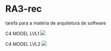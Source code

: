 # RA3-rec
tarefa para a matéria de arquitetura de software

C4 MODEL LVL1
[![](https://mermaid.ink/img/pako:eNqNk8FO20AQhl9ltBISlRJVlXryAQmchKZNUJQAh3pzGHmHZCV7J-yuIYjwMJx4AMQT5MWYBNo0OI3wZT3r__tndtZzr3I2pBJ1cADpd-hLUEATenQj67cEWhYnHksEQ5CyizSPrJ12sjmbwnlLO5DnONPqIlTLR28ZDi_JGTLsv0KKdo5ftBpDs3m0uAi4gJNsZEMkcRy0Lsdv-Mn6c1fcxXYBaXY86MIpRrrFuy1JymXlbC6aVmY7zGa3QTsbkb-xyydelT3ACZbkIofd6o4U_15TgPY8kncc4LA9HKwq34mcbiUYUoFx-Sxn_0-GH1vyM46SqGNDjvYPkK6BIUeyCJ6uKxtEvnyhsIBu1re55_DvkTybanOgffTPOr26H_wM-6vOpoWVVtJn6N6Ouj9exT6-X-frnd5ncFY3-Nh71VAl-RKtkRG4X1lqFadUklaJvBq6wqqIWmn3IFKUno_uXK6S6CtqKM_VZKqSKyyCRNXMyC_7PjB_d2fofjNvYjI2su-_Dd169h5eAfkgQVw?type=png)](https://mermaid.live/edit#pako:eNqNk8FO20AQhl9ltBISlRJVlXryAQmchKZNUJQAh3pzGHmHZCV7J-yuIYjwMJx4AMQT5MWYBNo0OI3wZT3r__tndtZzr3I2pBJ1cADpd-hLUEATenQj67cEWhYnHksEQ5CyizSPrJ12sjmbwnlLO5DnONPqIlTLR28ZDi_JGTLsv0KKdo5ftBpDs3m0uAi4gJNsZEMkcRy0Lsdv-Mn6c1fcxXYBaXY86MIpRrrFuy1JymXlbC6aVmY7zGa3QTsbkb-xyydelT3ACZbkIofd6o4U_15TgPY8kncc4LA9HKwq34mcbiUYUoFx-Sxn_0-GH1vyM46SqGNDjvYPkK6BIUeyCJ6uKxtEvnyhsIBu1re55_DvkTybanOgffTPOr26H_wM-6vOpoWVVtJn6N6Ouj9exT6-X-frnd5ncFY3-Nh71VAl-RKtkRG4X1lqFadUklaJvBq6wqqIWmn3IFKUno_uXK6S6CtqKM_VZKqSKyyCRNXMyC_7PjB_d2fofjNvYjI2su-_Dd169h5eAfkgQVw)


C4 MODEL LVL2
[![](https://mermaid.ink/img/pako:eNqNlNFq2zAUhl_lICh00FAYu_LFILGbNFvTZV3bwexdnFonicCWMknOVuo-zNjFYLdlT-AX20liNlKLYd_Ikv_vP9IvSw8iN5JEJI6OIH4FM-4UMIAL2nD7MoJE4dJiiSAJYqN980tpsuQynWn-sF7BdZJp4GeYZuLGVc13qwwc35KWJI09hRjVN3yRic8wGLyubxzWMGLp2LIbi-B4uC5Ujs3P5oeBj3R3ypO4UwVtkb3zaEdydco9wkYhDOfTGuKUG5igp69430rjnfTKeGKVpS-Vcoqdf5OrIUlnKrfGkd3wmNmuaDtLdD3Ysy47t0ZW3vShx106LhTx-vvQk0BtXGLJfK_q513-igr0zRPvVB-Dadfg0nh0MFYuR7W12Jsk7UaVleYdhdyUNbxJR6jzHZSgNK4T-1kAehuAnuU9DmAXAexZ0JMANkvbn-gg2hY4DwCXgTrdSKcB8l2A_F-WU546H7M9PE_nXAMXxvJ5VGNj5EGEB9r3Ia04ESXxgJJ84B-2bCb8ikrKRMSvkhZYFT4TmX5kKXLaH-51LiJvKzoR1lTLlYgWWDjuVWvJobXXw9_RNepPxvzrk1Te2Nn-itndNI9_APEnkHA?type=png)](https://mermaid.live/edit#pako:eNqNlNFq2zAUhl_lICh00FAYu_LFILGbNFvTZV3bwexdnFonicCWMknOVuo-zNjFYLdlT-AX20liNlKLYd_Ikv_vP9IvSw8iN5JEJI6OIH4FM-4UMIAL2nD7MoJE4dJiiSAJYqN980tpsuQynWn-sF7BdZJp4GeYZuLGVc13qwwc35KWJI09hRjVN3yRic8wGLyubxzWMGLp2LIbi-B4uC5Ujs3P5oeBj3R3ypO4UwVtkb3zaEdydco9wkYhDOfTGuKUG5igp69430rjnfTKeGKVpS-Vcoqdf5OrIUlnKrfGkd3wmNmuaDtLdD3Ysy47t0ZW3vShx106LhTx-vvQk0BtXGLJfK_q513-igr0zRPvVB-Dadfg0nh0MFYuR7W12Jsk7UaVleYdhdyUNbxJR6jzHZSgNK4T-1kAehuAnuU9DmAXAexZ0JMANkvbn-gg2hY4DwCXgTrdSKcB8l2A_F-WU546H7M9PE_nXAMXxvJ5VGNj5EGEB9r3Ia04ESXxgJJ84B-2bCb8ikrKRMSvkhZYFT4TmX5kKXLaH-51LiJvKzoR1lTLlYgWWDjuVWvJobXXw9_RNepPxvzrk1Te2Nn-itndNI9_APEnkHA)


